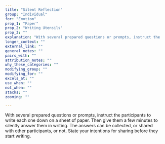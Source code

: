 ```yaml
---
title: "Silent Reflection"
group: "Individual"
for: "Emotion"
prop_1: "Paper"
prop_2: "Writing Utensils"
prop_3: ""
explanation: "With several prepared questions or prompts, instruct the participants to write each one down on a sheet of paper. Then give them a few minutes to silently answer them in writing. The answers can be collected, or shared with other participants, or not. State your intentions for sharing before they start writing."
longer_context: ""
external_link: ""
general_notes: ""
pairs_with: ""
attribution_notes: ""
why_these_categories: ""
modifying_group: ""
modifying_for: ""
excels_at: ""
use_when: ""
not_when: ""
stacks: ""
zooming: ""

---
```


With several prepared questions or prompts, instruct the participants to write each one down on a sheet of paper. Then give them a few minutes to silently answer them in writing. The answers can be collected, or shared with other participants, or not. State your intentions for sharing before they start writing.
